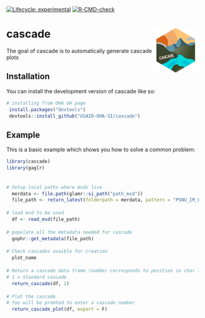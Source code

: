 <!-- badges: start -->

[![Lifecycle: experimental](https://img.shields.io/badge/lifecycle-experimental-orange.svg)](https://lifecycle.r-lib.org/articles/stages.html#experimental)
[![R-CMD-check](https://github.com/USAID-OHA-SI/cascade/actions/workflows/R-CMD-check.yaml/badge.svg)](https://github.com/USAID-OHA-SI/cascade/actions/workflows/R-CMD-check.yaml)
<!-- badges: end -->

# cascade <img src="man/figures/logo.png" align="right" height="120" />
The goal of cascade is to automatically generate cascade plots

## Installation

You can install the development version of cascade like so:

``` r
# installing from OHA GH page
 install.packages("devtools")
 devtools::install_github("USAID-OHA-SI/cascade")
```

## Example

This is a basic example which shows you how to solve a common problem:

``` r
library(cascade)
library(gaglr)


# Setup local paths where msds live
  merdata <- file.path(glamr::si_path("path_msd"))
  file_path <- return_latest(folderpath = merdata, pattern = "PSNU_IM_FY20-23_20220812_v1_1_Zambia")

# load msd to be used
  df <- read_msd(file_path)

# populate all the metadata needed for cascade
  gophr::get_metadata(file_path)

# Check cascades avaible for creation
  plot_name

# Return a cascade data frame (number corresponds to position in char list)
# 1 = Standard cascade
  return_cascade(df, 1)

# Plot the cascade
# You will be promted to enter a cascade number
  return_cascade_plot(df, export = F)

```

